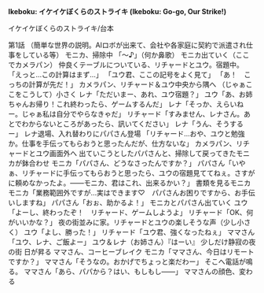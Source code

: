 **Ikeboku: イケイケぼくらのストライキ (Ikeboku: Go-go, Our Strike!)**

イケイケぼくらのストライキ/台本

第1話
（簡単な世界の説明。AIロボが出来て、会社や各家庭に契約で派遣され仕事をしている等）
モニカ、掃除中
「～♪」（何か鼻歌）
モニカ出ていく（ここでカメラパン）
仲良くテーブルについている、リチャードとユウ。宿題中。
「えっと…この計算はまず…」
「ユウ君、ここの記号をよく見て」
「あ！　こっちの計算が先だ！」
カメラパン、リチャード＆ユウ中央から隅へ
（じゃぁここをこうして）小さく
レナ「ただいまー、あれ、ユウ宿題？」
ユウ「あ、お姉ちゃんお帰り！これ終わったら、ゲームするんだ」
レナ「そっか、えらいねー。じゃぁ私は自分でやらなきゃだ」
リチャード「すみません、レナさん。あとでわからないところがあったら、訊いてください」
レナ「うん、そうするー」
レナ退場、入れ替わりにパパさん登場
「リチャード…おや、ユウと勉強か。仕事を手伝ってもらおうと思ったんだが、仕方ないな」
カメラパン、リチャードとユウ画面外へ
出ていこうとしたパパさんと、掃除して戻ってきたモニカが鉢合わせ
モニカ「パパさん、どうなさったんですか？」
パパさん「いやぁ、リチャードに手伝ってもらおうと思ったら、ユウの宿題見ててねぇ。さすがに頼めなかったよ。――モニカ、君はこれ、出来るかい？」
書類を見るモニカ
モニカ「業務範囲外ですが…実はできます♡　パパさんお困りですから、お手伝いしますね」
パパさん「おぉ、助かるよ！」
モニカとパパさん出ていく
ユウ「よーし、終わったぞ！　リチャード、ゲームしようよ」
リチャード「OK、何がいいかな？」
夜の街並みに家。リチャードとユウの楽しそうな声（少し小さく）
ユウ「よし、勝った！」
リチャード「ユウ君、強くなったねぇ」
ママさん「ユウ、レナ、ご飯よー」
ユウ＆レナ（お姉さん）『はーい』
少しだけ静寂の夜の街
日が昇る
ママさん、コーヒーブレイク
モニカ「ママさん、今日はリモートですか？」
ママさん「そうなの。おかげでちょっと楽だわー」
そこへ電話が鳴る。
ママさん「あら、パパから？はい、もしもし――」
ママさんの顔色、変わる

